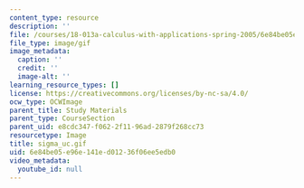 ```yaml
---
content_type: resource
description: ''
file: /courses/18-013a-calculus-with-applications-spring-2005/6e84be05e96e141ed01236f06ee5edb0_sigma_uc.gif
file_type: image/gif
image_metadata:
  caption: ''
  credit: ''
  image-alt: ''
learning_resource_types: []
license: https://creativecommons.org/licenses/by-nc-sa/4.0/
ocw_type: OCWImage
parent_title: Study Materials
parent_type: CourseSection
parent_uid: e8cdc347-f062-2f11-96ad-2879f268cc73
resourcetype: Image
title: sigma_uc.gif
uid: 6e84be05-e96e-141e-d012-36f06ee5edb0
video_metadata:
  youtube_id: null
---
```

